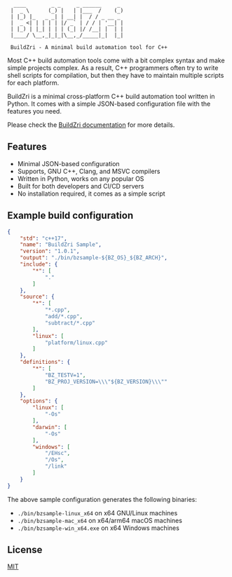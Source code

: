 ```
  ____        _ _     _ ______     _ 
 |  _ \      (_) |   | |___  /    (_)
 | |_) |_   _ _| | __| |  / / _ __ _ 
 |  _ <| | | | | |/ _` | / / | '__| |
 | |_) | |_| | | | (_| |/ /__| |  | |
 |____/ \__,_|_|_|\__,_/_____|_|  |_|
 
 BuildZri - A minimal build automation tool for C++
```

Most C++ build automation tools come with a bit complex syntax and make simple projects complex. As a result, C++ programmers often try to write shell scripts for compilation, but then they have to maintain multiple scripts for each platform.

BuildZri is a minimal cross-platform C++ build automation tool written in Python. It comes with a simple JSON-based configuration file with the features you need.

Please check the [BuildZri documentation](https://codezri.org/docs/buildzri/intro) for more details.

## Features

- Minimal JSON-based configuration
- Supports, GNU C++, Clang, and MSVC compilers
- Written in Python, works on any popular OS
- Built for both developers and CI/CD servers
- No installation required, it comes as a simple script


## Example build configuration

```json
{
    "std": "c++17",
    "name": "BuildZri Sample",
    "version": "1.0.1",
    "output": "./bin/bzsample-${BZ_OS}_${BZ_ARCH}",
    "include": {
        "*": [
            "."
        ]
    },
    "source": {
        "*": [
            "*.cpp",
            "add/*.cpp",
            "subtract/*.cpp"
        ],
        "linux": [
            "platform/linux.cpp"
        ]
    },
    "definitions": {
        "*": [
            "BZ_TESTV=1",
            "BZ_PROJ_VERSION=\\\"${BZ_VERSION}\\\""
        ]
    },
    "options": {
        "linux": [
            "-Os"
        ],
        "darwin": [
            "-Os"
        ],
        "windows": [
            "/EHsc",
            "/Os",
            "/link"
        ]
    }
}
```

The above sample configuration generates the following binaries:

- `./bin/bzsample-linux_x64` on x64 GNU/Linux machines
- `./bin/bzsample-mac_x64` on x64/arm64 macOS machines
- `./bin/bzsample-win_x64.exe` on x64 Windows machines

## License

[MIT](LICENSE)
